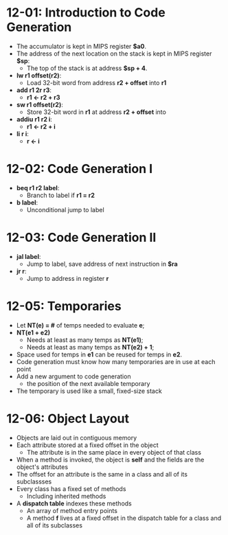 # 12-01: Introduction to Code Generation
- The accumulator is kept in MIPS register <b>$a0</b>.
- The address of the next location on the stack is kept in MIPS register <b>$sp</b>:
    - The top of the stack is at address <b>$sp + 4</b>.
- <b>lw r1 offset(r2)</b>:
    - Load 32-bit word from address <b>r2 + offset</b> into <b>r1</b>
- <b>add r1 2r r3</b>:
    - <b>r1 <- r2 + r3</b>
- <b>sw r1 offset(r2)</b>:
     - Store 32-bit word in <b>r1</b> at address <b>r2 + offset</b> into
- <b>addiu r1 r2 i</b>:
    - <b>r1 <- r2 + i</b>
- <b>li r i</b>:
    - <b>r <- i</b>

# 12-02: Code Generation I
- <b>beq r1 r2 label</b>:
    - Branch to label if <b>r1 = r2</b>
- <b>b label</b>:
    - Unconditional jump to label

# 12-03: Code Generation II
- <b>jal label</b>:
    - Jump to label, save address of next instruction in <b>$ra</b>
- <b>jr r</b>:
    - Jump to address in register <b>r</b>

# 12-05: Temporaries
- Let <b>NT(e) = #</b> of temps needed to evaluate <b>e</b>;
- <b>NT(e1 + e2)</b>
    - Needs at least as many temps as <b>NT(e1)</b>;
    - Needs at least as many temps as <b>NT(e2) + 1</b>;
- Space used for temps in <b>e1</b> can be reused for temps in <b>e2</b>.
- Code generation must know how many temporaries are in use at each point
- Add a new argument to code generation
    - the position of the next available temporary
- The temporary is used like a small, fixed-size stack

# 12-06: Object Layout
- Objects are laid out in contiguous memory
- Each attribute stored at a fixed offset in the object
    - The attribute is in the same place in every object of that class
- When a method is invoked, the object is <b>self</b> and the fields are the object's attributes
- The offset for an attribute is the same in a class and all of its subclassses
- Every class has a fixed set of methods
    - Including inherited methods
- A <b>dispatch table</b> indexes these methods
    - An array of method entry points
    - A method <b>f</b> lives at a fixed offset in the dispatch table for a class and all of its subclasses